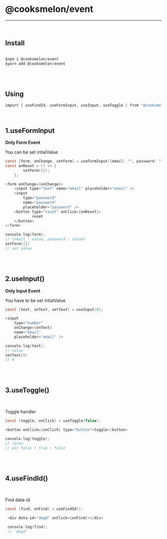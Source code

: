 # @cooksmelon/event

---

<br />

## Install

```c

$npm i @cooksmelon/event
$yarn add @cooksmelon/event

```

<br />
<br />

## Using

```c
import { useFindId, useFormInput, useInput, useToggle } from "@cooksmelon/event";
```

<br />

## 1.useFormInput

<p> <strong> Only Form Event </strong></p>
You can be set intialValue
<br />

```c
const [form, onChange, setForm] = useFormInput({email: "", password: ""});
const onReset = () => {
        setForm({});
    };

<form onChange={onChange}>
    <input type="text" name="email" placeholder="email" />
    <input
        type="password"
        name="password"
        placeholder="password" />
    <button type="reset" onClick={onReset}>
            reset
    </button>
</form>

console.log(form);
// {email : value, password : value}
setForm({})
// set value
```

<br />
<br />

## 2.useInput()

<p> <strong> Only Input Event </strong></p>
You have to be set intialValue
<br />

```c
const [text, onText, setText] = useInput(0);

<input
    type="number"
    onChange={onText}
    name="email"
    placeholder="email" />

console.log(text);
// value
setText(0)
// 0
```

<br />
<br />

## 3.useToggle()

<br />

Toggle handler
<br />

```c
const [toggle, onClick] = useToggle(false);

<button onClick={onClick} type="button">toggle</button>

console.log(toggle);
// !prev
// ex) false ? true : false
```

<br />
<br />

## 4.useFindId()

<br />

Find data-id
<br />

```c
const [find, onFind] = useFindId();

 <div data-id="dwqd" onClick={onFind}></div>

 console.log(find);
 // 'dwqd'
```
